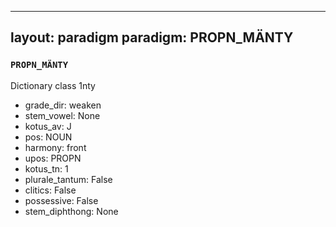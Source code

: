 
---
layout: paradigm
paradigm: PROPN_MÄNTY
---
### ` PROPN_MÄNTY `

Dictionary class 1nty
* grade_dir: weaken
* stem_vowel: None
* kotus_av: J
* pos: NOUN
* harmony: front
* upos: PROPN
* kotus_tn: 1
* plurale_tantum: False
* clitics: False
* possessive: False
* stem_diphthong: None
